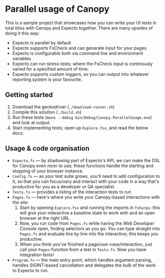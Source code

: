 # Parallel usage of Canopy

This is a sample project that showcases how you can write your UI tests in total bliss with Canopy
and Expecto together. There are many upsides of doing it this way:

 - Expecto is parallel by default
 - Expecto supports FsCheck and can generate input for your pages
 - Expecto is configurable both via command line and environment variables
 - Expecto can run stress tests; where the FsCheck input is continously varied for a specified amount of time.
 - Expecto supports custom loggers, so you can output into whatever reporting system is your favourite.
 
## Getting started

 1. Download the geckodriver (`./download-runner.sh`)
 1. Compile this solution (`./build.sh`)
 1. Run these tests (`mono --debug bin/Debug/Canopy.ParallelUsage.exe`) and look at output.
 1. Start implementing tests; open up `Explore.fsx`, and read the below docs:
 
## Usage & code organisation

 - `Expecto.fs` — by shadowing part of Expecto's API, we can make the DSL for Canopy even nicer to use;
   these functions handle the starting and stopping of your browser instance.
 - `Config.fs` — as your test suite grows, you'll need to add configuration to it, so that you can focus/vary
   and interact with your code in a way that's productive for you as a developer or QA specialist.
 - `Tests.fs` — provides a listing of the interaction tests to run
 - `Pages.fs` — here's where you write your Canopy-based interactions with the site:
    1. Start by opening `Explore.fsx` and running the imports in `fsharpi`: this will give your interactive
       a baseline state to work with and an open browser at the right URL.
    1. Now, you run code from `Pages.fs` while having the *Web Developer Console* open, finding
       selectors as you go. You can type straight into `Pages.fs` and evaluate line by line into the
       interactive; this keeps you productive.
    1. When you think you've finished a page/use-case/interaction, just call your `Pages`-function from
       a test in `Tests.fs`. Now you have integration tests!
 - `Program.fs` — the main entry point, which handles argument parsing, handles
   SIGINT-based cancellation and delegates the bulk of the work to Expecto to run.
